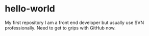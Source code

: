# hello-world
My first repository
I am a front end developer but usually use SVN professionally. Need to get to grips with GitHub now.
